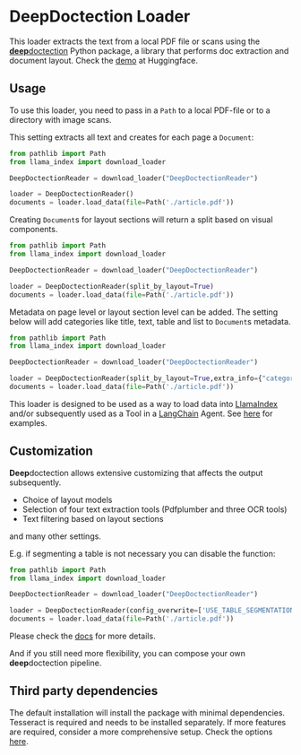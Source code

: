 # DeepDoctection Loader

This loader extracts the text from a local PDF file or scans using the [**deep**doctection](https://github.com/deepdoctection/deepdoctection) Python package, a library that 
performs doc extraction and document layout. Check the [demo](https://huggingface.co/spaces/deepdoctection/deepdoctection)
at Huggingface.

## Usage

To use this loader, you need to pass in a `Path` to a local PDF-file or to a directory with image scans. 

This setting extracts all text and creates for each page a `Document`:

```python
from pathlib import Path
from llama_index import download_loader

DeepDoctectionReader = download_loader("DeepDoctectionReader")

loader = DeepDoctectionReader()
documents = loader.load_data(file=Path('./article.pdf'))
```

Creating `Document`s for layout sections will return a split based on visual components.

```python
from pathlib import Path
from llama_index import download_loader

DeepDoctectionReader = download_loader("DeepDoctectionReader")

loader = DeepDoctectionReader(split_by_layout=True)
documents = loader.load_data(file=Path('./article.pdf'))
```

Metadata on page level or layout section level can be added. The setting below will add categories like title, text,
table and list to `Document`s metadata.

```python
from pathlib import Path
from llama_index import download_loader

DeepDoctectionReader = download_loader("DeepDoctectionReader")

loader = DeepDoctectionReader(split_by_layout=True,extra_info={"category_name"})
documents = loader.load_data(file=Path('./article.pdf'))
```

This loader is designed to be used as a way to load data into [LlamaIndex](https://github.com/run-llama/llama_index/tree/main/llama_index) and/or subsequently used as a Tool in 
a [LangChain](https://github.com/hwchase17/langchain) Agent. See [here](https://github.com/emptycrown/llama-hub/tree/main) for examples.

## Customization

**Deep**doctection allows extensive customizing that affects the output subsequently. 
 - Choice of layout models
 - Selection of four text extraction tools (Pdfplumber and three OCR tools)
 - Text filtering based on layout sections

and many other settings.

E.g. if segmenting a table is not necessary you can disable the function:

```python
from pathlib import Path
from llama_index import download_loader

DeepDoctectionReader = download_loader("DeepDoctectionReader")

loader = DeepDoctectionReader(config_overwrite=['USE_TABLE_SEGMENTATION=False'])
documents = loader.load_data(file=Path('./article.pdf'))
```

Please check the [docs](https://deepdoctection.readthedocs.io/en/latest/tutorials/analyzer_configuration_notebook/) for
more details. 

And if you still need more flexibility, you can compose your own **deep**doctection pipeline.  

## Third party dependencies

The default installation will install the package with minimal dependencies. Tesseract is required and needs to be installed 
separately. If more features are required, consider a more comprehensive setup. Check the options [here](https://deepdoctection.readthedocs.io/en/latest/install/).